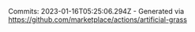 Commits: 2023-01-16T05:25:06.294Z - Generated via https://github.com/marketplace/actions/artificial-grass
<br>
